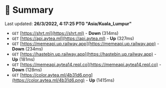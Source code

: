 # 📖 Summary
Last updated: **26/3/2022, 4:17:25 PTG "Asia/Kuala_Lumpur"**

- `GET` [https://shrt.ml](https://shrt.ml) - **Down** (314ms)
- `GET` [https://api.aytea.ml](https://api.aytea.ml) - **Up** (327ms)
- `GET` [https://memeapi.up.railway.app](https://memeapi.up.railway.app) - **Down** (234ms)
- `GET` [https://hastebin.up.railway.app](https://hastebin.up.railway.app) - **Up** (181ms)
- `GET` [https://memeapi.aytea14.repl.co](https://memeapi.aytea14.repl.co) - **Down** (128ms)
- `GET` [https://color.aytea.ml/4b31d6.png](https://color.aytea.ml/4b31d6.png) - **Up** (1415ms)
